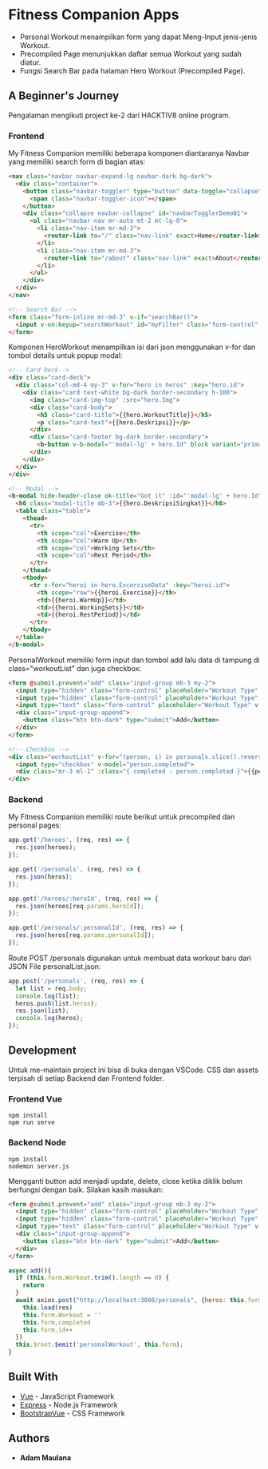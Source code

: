 # Fitness Companion Apps

- Personal Workout menampilkan form yang dapat Meng-Input jenis-jenis Workout.
- Precompiled Page menunjukkan daftar semua Workout yang sudah diatur.
- Fungsi Search Bar pada halaman Hero Workout (Precompiled Page).

## A Beginner's Journey

Pengalaman mengikuti project ke-2 dari HACKTIV8 online program.

### Frontend

My Fitness Companion memiliki beberapa komponen diantaranya Navbar yang memiliki search form di bagian atas:

```html
<nav class="navbar navbar-expand-lg navbar-dark bg-dark">
  <div class="container">
    <button class="navbar-toggler" type="button" data-toggle="collapse" data-target="#navbarTogglerDemo01">
      <span class="navbar-toggler-icon"></span>
    </button>
    <div class="collapse navbar-collapse" id="navbarTogglerDemo01">
      <ul class="navbar-nav mr-auto mt-2 mt-lg-0">
        <li class="nav-item mr-md-3">
          <router-link to="/" class="nav-link" exact>Home</router-link>
        </li>
        <li class="nav-item mr-md-3">
          <router-link to="/about" class="nav-link" exact>About</router-link>
        </li>
      </ul>
    </div>
  </div>
</nav>
```

```html
<!-- Search Bar -->
<form class="form-inline mr-md-3" v-if="searchBar()">
  <input v-on:keyup="searchWorkout" id="myFilter" class="form-control" type="text" placeholder="Search Workout">
</form>
```

Komponen HeroWorkout menampilkan isi dari json menggunakan v-for dan tombol details untuk popup modal:

```html
<!-- Card Deck-->
<div class="card-deck">
  <div class="col-md-4 my-3" v-for="hero in heros" :key="hero.id">
    <div class="card text-white bg-dark border-secondary h-100">
      <img class="card-img-top" :src="hero.Img">
      <div class="card-body">
        <h5 class="card-title">{{hero.WorkoutTitle}}</h5>
        <p class="card-text">{{hero.Deskripsi}}</p>
      </div>
      <div class="card-footer bg-dark border-secondary">
        <b-button v-b-modal="'modal-lg' + hero.Id" block variant="primary">Details</b-button>
      </div>
    </div>
  </div>
</div>
```

```html
<!-- Modal -->
<b-modal hide-header-close ok-title="Got it" :id="'modal-lg' + hero.Id" :title="hero.WorkoutTitle" size="lg" ok-only ok-variant="dark" centered>
  <h6 class="modal-title mb-3">{{hero.DeskripsiSingkat}}</h6>
  <table class="table">
    <thead>
      <tr>
        <th scope="col">Exercise</th>
        <th scope="col">Warm Up</th>
        <th scope="col">Working Sets</th>
        <th scope="col">Rest Period</th>
      </tr>
    </thead>
    <tbody>
      <tr v-for="heroi in hero.ExcerciseData" :key="heroi.id">
        <th scope="row">{{heroi.Exercise}}</th>
        <td>{{heroi.WarmUp}}</td>
        <td>{{heroi.WorkingSets}}</td>
        <td>{{heroi.RestPeriod}}</td>
      </tr>
    </tbody>
  </table>
</b-modal>
```

PersonalWorkout memiliki form input dan tombol add lalu data di tampung di class="workoutList" dan juga checkbox:

```html
<form @submit.prevent="add" class="input-group mb-3 my-2">
  <input type="hidden" class="form-control" placeholder="Workout Type" v-model="form.id">
  <input type="hidden" class="form-control" placeholder="Workout Type" v-model="form.completed">
  <input type="text" class="form-control" placeholder="Workout Type" v-model="form.Workout">
  <div class="input-group-append">
    <button class="btn btn-dark" type="submit">Add</button>
  </div>
</form>
```

```html
<!-- Checkbox -->
<div class="workoutList" v-for="(person, i) in personals.slice().reverse()" :key="'person.id' + i">
  <input type="checkbox" v-model="person.completed">
  <div class="mr-3 ml-1" :class="{ completed : person.completed }">{{person.Workout}}</div>
</div>
```

### Backend

My Fitness Companion  memiliki route berikut untuk precompiled  dan personal pages:

```js
app.get('/heroes', (req, res) => {
  res.json(heroes);
});

app.get('/personals', (req, res) => {
  res.json(heros);
});

app.get('/heroes/:heroId', (req, res) => {
  res.json(heroes[req.params.heroId]);
});

app.get('/personals/:personalId', (req, res) => {
  res.json(heros[req.params.personalId]);
});
```

Route POST /personals digunakan untuk membuat data workout baru dari JSON File personalList.json:

```js
app.post('/personals', (req, res) => {
  let list = req.body;
  console.log(list);
  heros.push(list.heros);
  res.json(list);
  console.log(heros);
});
```

## Development

Untuk me-maintain project ini bisa di buka dengan VSCode. CSS dan assets terpisah di setiap Backend dan Frontend folder.

### Frontend Vue

```text
npm install
npm run serve
```

### Backend Node

```text
npm install
nodemon server.js
```

Mengganti button add menjadi update, delete, close ketika diklik belum berfungsi dengan baik. Silakan kasih masukan:

```html
<form @submit.prevent="add" class="input-group mb-3 my-2">
  <input type="hidden" class="form-control" placeholder="Workout Type" v-model="form.id">
  <input type="hidden" class="form-control" placeholder="Workout Type" v-model="form.completed">
  <input type="text" class="form-control" placeholder="Workout Type" v-model="form.Workout">
  <div class="input-group-append">
    <button class="btn btn-dark" type="submit">Add</button>
  </div>
</form>
```

```js
async add(){
  if (this.form.Workout.trim().length == 0) {
    return
  }
  await axios.post("http://localhost:3000/personals", {heros: this.form}).then(res => {
    this.load(res)
    this.form.Workout = ''
    this.form.completed
    this.form.id++
  })
  this.$root.$emit('personalWorkout', this.form);
}
```

## Built With

- [Vue](https://vue.org) - JavaScript Framework
- [Express](https://expressjs.com) - Node.js Framework
- [BootstrapVue](https://bootstrap-vue.js.org/) - CSS Framework

## Authors

- **Adam Maulana**

